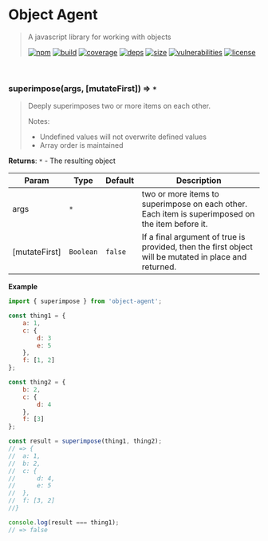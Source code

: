 # Object Agent

> A javascript library for working with objects
>
> [![npm][npm]][npm-url]
[![build][build]][build-url]
[![coverage][coverage]][coverage-url]
[![deps][deps]][deps-url]
[![size][size]][size-url]
[![vulnerabilities][vulnerabilities]][vulnerabilities-url]
[![license][license]][license-url]


<br><a name="superimpose"></a>

### superimpose(args, [mutateFirst]) ⇒ <code>\*</code>
> Deeply superimposes two or more items on each other.> > Notes:> - Undefined values will not overwrite defined values> - Array order is maintained

**Returns**: <code>\*</code> - The resulting object  

| Param | Type | Default | Description |
| --- | --- | --- | --- |
| args | <code>\*</code> |  | two or more items to superimpose on each other. Each item is superimposed on the item before it. |
| [mutateFirst] | <code>Boolean</code> | <code>false</code> | If a final argument of true is provided, then the first object will be mutated in place and returned. |

**Example**  
``` javascriptimport { superimpose } from 'object-agent';const thing1 = {    a: 1,    c: {        d: 3        e: 5    },    f: [1, 2]};const thing2 = {    b: 2,    c: {        d: 4    },    f: [3]};const result = superimpose(thing1, thing2);// => {//	a: 1,//	b: 2,//	c: {//		d: 4,//		e: 5//	},//	f: [3, 2]//}console.log(result === thing1);// => false```

[npm]: https://img.shields.io/npm/v/object-agent.svg
[npm-url]: https://npmjs.com/package/object-agent
[build]: https://travis-ci.org/DarrenPaulWright/object-agent.svg?branch&#x3D;master
[build-url]: https://travis-ci.org/DarrenPaulWright/object-agent
[coverage]: https://coveralls.io/repos/github/DarrenPaulWright/object-agent/badge.svg?branch&#x3D;master
[coverage-url]: https://coveralls.io/github/DarrenPaulWright/object-agent?branch&#x3D;master
[deps]: https://david-dm.org/darrenpaulwright/object-agent.svg
[deps-url]: https://david-dm.org/darrenpaulwright/object-agent
[size]: https://packagephobia.now.sh/badge?p&#x3D;object-agent
[size-url]: https://packagephobia.now.sh/result?p&#x3D;object-agent
[vulnerabilities]: https://snyk.io/test/github/DarrenPaulWright/object-agent/badge.svg?targetFile&#x3D;package.json
[vulnerabilities-url]: https://snyk.io/test/github/DarrenPaulWright/object-agent?targetFile&#x3D;package.json
[license]: https://img.shields.io/github/license/DarrenPaulWright/object-agent.svg
[license-url]: https://npmjs.com/package/object-agent/LICENSE.md

